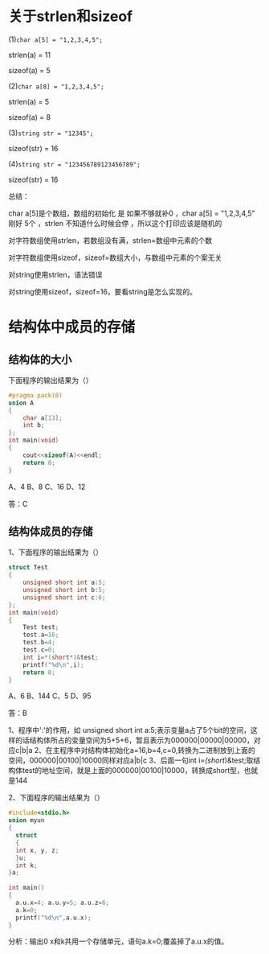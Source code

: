 # 关于strlen和sizeof

(1)`char a[5] = "1,2,3,4,5";`

strlen(a) = 11

sizeof(a) = 5

(2)`char a[8] = "1,2,3,4,5";`

strlen(a) = 5

sizeof(a) = 8

(3)`string str = "12345";`

sizeof(str) = 16

(4)`string str = "123456789123456789";`

sizeof(str) = 16

总结：

char a[5]是个数组，数组的初始化 是 如果不够就补0 ，char a[5] = "1,2,3,4,5" 刚好 5个 ，strlen 不知道什么时候会停  ，所以这个打印应该是随机的

对字符数组使用strlen，若数组没有满，strlen=数组中元素的个数

对字符数组使用sizeof，sizeof=数组大小，与数组中元素的个案无关

对string使用strlen，语法错误

对string使用sizeof，sizeof=16，要看string是怎么实现的。

# 结构体中成员的存储

## 结构体的大小

下面程序的输出结果为（）

```C
#pragma pack(8)   
union A  
{  
    char a[13];  
    int b;  
};  
int main(void)  
{  
    cout<<sizeof(A)<<endl;  
    return 0;  
}  
```

A、4      B、8       C、16        D、12

答：C

## 结构体成员的存储

1、下面程序的输出结果为（）

```C
struct Test  
{  
    unsigned short int a:5;  
    unsigned short int b:5;  
    unsigned short int c:6;  
};  
int main(void)  
{  
    Test test;  
    test.a=16;  
    test.b=4;  
    test.c=0;  
    int i=*(short*)&test;  
    printf("%d\n",i);  
    return 0;  
}  
```

A、6         B、144            C、5            D、95

答：B

1、程序中':'的作用，如 unsigned short int a:5;表示变量a占了5个bit的空间，这样的话结构体所占的变量空间为5+5+6，暂且表示为000000|00000|00000，对应c|b|a
2、在主程序中对结构体初始化a=16,b=4,c=0,转换为二进制放到上面的空间，000000|00100|10000同样对应a|b|c
3、后面一句int i=*(short*)&test;取结构体test的地址空间，就是上面的000000|00100|10000，转换成short型，也就是144

2、下面程序的输出结果为（）

```C
#include<stdio.h>
union myun
{
  struct
  {
  int x, y, z;
  }u;
  int k;
}a;
 
int main()
{
  a.u.x=4; a.u.y=5; a.u.z=6;
  a.k=0;
  printf("%d\n",a.u.x);
}
```

分析：输出0
x和k共用一个存储单元，语句a.k=0;覆盖掉了a.u.x的值。